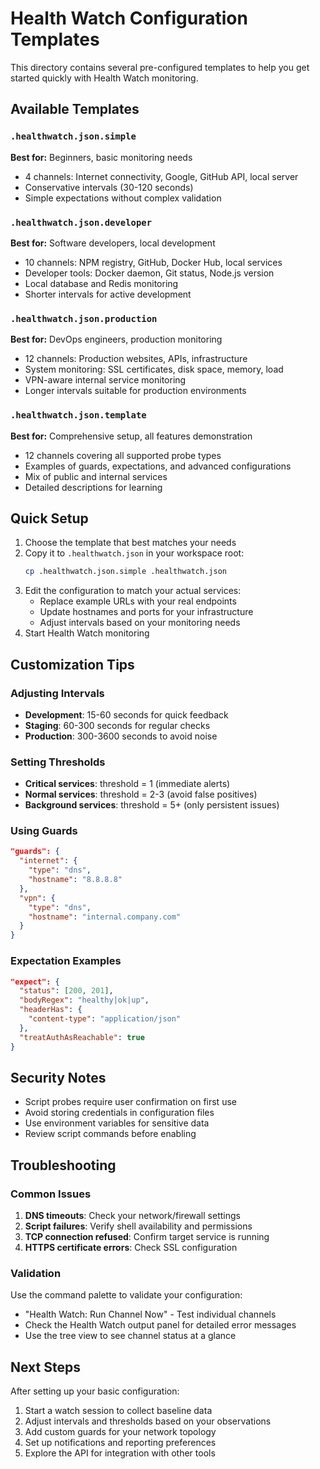 # Health Watch Configuration Templates

This directory contains several pre-configured templates to help you get started quickly with Health Watch monitoring.

## Available Templates

### `.healthwatch.json.simple`
**Best for:** Beginners, basic monitoring needs
- 4 channels: Internet connectivity, Google, GitHub API, local server
- Conservative intervals (30-120 seconds)
- Simple expectations without complex validation

### `.healthwatch.json.developer`
**Best for:** Software developers, local development
- 10 channels: NPM registry, GitHub, Docker Hub, local services
- Developer tools: Docker daemon, Git status, Node.js version
- Local database and Redis monitoring
- Shorter intervals for active development

### `.healthwatch.json.production`
**Best for:** DevOps engineers, production monitoring
- 12 channels: Production websites, APIs, infrastructure
- System monitoring: SSL certificates, disk space, memory, load
- VPN-aware internal service monitoring
- Longer intervals suitable for production environments

### `.healthwatch.json.template`
**Best for:** Comprehensive setup, all features demonstration
- 12 channels covering all supported probe types
- Examples of guards, expectations, and advanced configurations
- Mix of public and internal services
- Detailed descriptions for learning

## Quick Setup

1. Choose the template that best matches your needs
2. Copy it to `.healthwatch.json` in your workspace root:
   ```bash
   cp .healthwatch.json.simple .healthwatch.json
   ```
3. Edit the configuration to match your actual services:
   - Replace example URLs with your real endpoints
   - Update hostnames and ports for your infrastructure
   - Adjust intervals based on your monitoring needs
4. Start Health Watch monitoring

## Customization Tips

### Adjusting Intervals
- **Development**: 15-60 seconds for quick feedback
- **Staging**: 60-300 seconds for regular checks  
- **Production**: 300-3600 seconds to avoid noise

### Setting Thresholds
- **Critical services**: threshold = 1 (immediate alerts)
- **Normal services**: threshold = 2-3 (avoid false positives)
- **Background services**: threshold = 5+ (only persistent issues)

### Using Guards
```json
"guards": {
  "internet": {
    "type": "dns", 
    "hostname": "8.8.8.8"
  },
  "vpn": {
    "type": "dns",
    "hostname": "internal.company.com"
  }
}
```

### Expectation Examples
```json
"expect": {
  "status": [200, 201],
  "bodyRegex": "healthy|ok|up",
  "headerHas": {
    "content-type": "application/json"
  },
  "treatAuthAsReachable": true
}
```

## Security Notes

- Script probes require user confirmation on first use
- Avoid storing credentials in configuration files
- Use environment variables for sensitive data
- Review script commands before enabling

## Troubleshooting

### Common Issues
1. **DNS timeouts**: Check your network/firewall settings
2. **Script failures**: Verify shell availability and permissions
3. **TCP connection refused**: Confirm target service is running
4. **HTTPS certificate errors**: Check SSL configuration

### Validation
Use the command palette to validate your configuration:
- "Health Watch: Run Channel Now" - Test individual channels
- Check the Health Watch output panel for detailed error messages
- Use the tree view to see channel status at a glance

## Next Steps

After setting up your basic configuration:
1. Start a watch session to collect baseline data
2. Adjust intervals and thresholds based on your observations
3. Add custom guards for your network topology
4. Set up notifications and reporting preferences
5. Explore the API for integration with other tools
